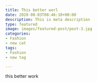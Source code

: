 ```yaml
---
title: This better worl
date: 2020-08-03T08:46:10+00:00
description: This is meta description
type: featured
image: images/featured-post/post-3.jpg
categories:
- Fashion
- new cat
tags:
- Fashion
- new tag

---
```

this better work